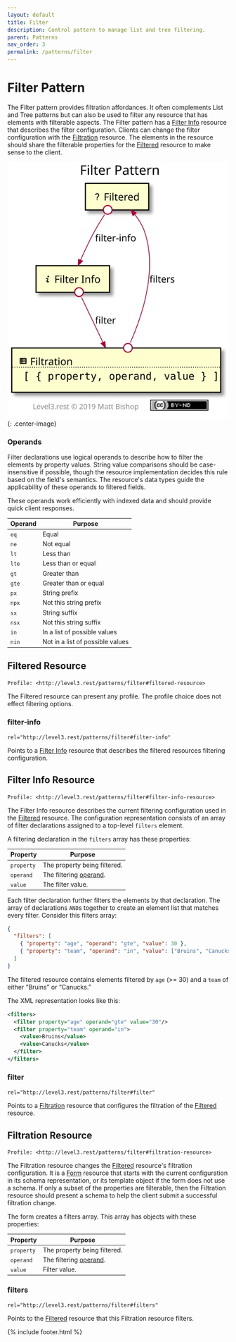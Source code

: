 ```yaml
---
layout: default
title: Filter
description: Control pattern to manage list and tree filtering.
parent: Patterns
nav_order: 3
permalink: /patterns/filter
---
```

# Filter Pattern

The Filter pattern provides filtration affordances. It often complements List and Tree patterns but can also be used to filter any resource that has elements with filterable aspects. The Filter pattern has a [Filter Info](#filter-info-resource) resource that describes the filter configuration. Clients can change the filter configuration with the [Filtration](#filtration-resource) resource. The elements in the resource should share the filterable properties for the [Filtered](#filtered-resource) resource to make sense to the client.

![](filter/relations.svg){: .center-image}

### Operands

Filter declarations use logical operands to describe how to filter the elements by property values. String value comparisons should be case-insensitive if possible, though the resource implementation decides this rule based on the field's semantics. The resource's data types guide the applicability of these operands to filtered fields.

These operands work efficiently with indexed data and should provide quick client responses.

| Operand | Purpose                          |
| ------- | -------------------------------- |
| `eq`    | Equal                            |
| `ne`    | Not equal                        |
| `lt`    | Less than                        |
| `lte`   | Less than or equal               |
| `gt`    | Greater than                     |
| `gte`   | Greater than or equal            |
| `px`    | String prefix                    |
| `npx`   | Not this string prefix           |
| `sx`    | String suffix                    |
| `nsx`   | Not this string suffix           |
| `in`    | In a list of possible values     |
| `nin`   | Not in a list of possible values |

## Filtered Resource

```
Profile: <http://level3.rest/patterns/filter#filtered-resource>
```

The Filtered resource can present any profile. The profile choice does not effect filtering options.

### filter-info

```
rel="http://level3.rest/patterns/filter#filter-info"
```

Points to a [Filter Info](#filter-info-resource) resource that describes the filtered resources filtering configuration.

## Filter Info Resource

```
Profile: <http://level3.rest/patterns/filter#filter-info-resource>
```

The Filter Info resource describes the current filtering configuration used in the [Filtered](#filtered-resource) resource. The configuration representation consists of an array of filter declarations assigned to a top-level `filters` element.

A filtering declaration in the `filters` array has these properties:

| Property   | Purpose                             |
| ---------- | ----------------------------------- |
| `property` | The property being filtered.        |
| `operand`  | The filtering [operand](#operands). |
| `value`    | The filter value.                   |

Each filter declaration further filters the elements by that declaration. The array of declarations `AND`s together to create an element list that matches every filter. Consider this filters array:

```json
{ 
  "filters": [
    { "property": "age", "operand": "gte", "value": 30 }, 
    { "property": "team", "operand": "in", "value": ["Bruins", "Canucks"] }
  ]
}
```

The filtered resource contains elements filtered by `age` (>= 30) and a `team` of either “Bruins” or “Canucks.”

The XML representation looks like this:

```xml
<filters>
  <filter property="age" operand="gte" value="30"/>
  <filter property="team" operand="in">
    <value>Bruins</value>
    <value>Canucks</value>
  </filter>
</filters>
```

### filter

```
rel="http://level3.rest/patterns/filter#filter"
```

Points to a [Filtration](#filtration-resource) resource that configures the filtration of the [Filtered](#filtered-resource) resource.

## Filtration Resource

```
Profile: <http://level3.rest/patterns/filter#filtration-resource>
```

The Filtration resource changes the [Filtered](#filtered-resource) resource's filtration configuration. It is a [Form](../profiles/form.md) resource that starts with the current configuration in its schema representation, or its template object if the form does not use a schema. If only a subset of the properties are filterable, then the Filtration resource should present a schema to help the client submit a successful filtration change.

The form creates a filters array. This array has objects with these properties:

| Property   | Purpose                             |
| ---------- | ----------------------------------- |
| `property` | The property being filtered.        |
| `operand`  | The filtering [operand](#operands). |
| `value`    | Filter value.                       |

### filters

```
rel="http://level3.rest/patterns/filter#filters"
```

Points to the [Filtered](#filtered-resource) resource that this Filtration resource filters.

{% include footer.html %}
